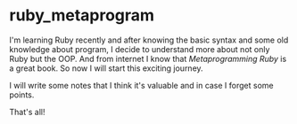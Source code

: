 # ruby_metaprogram

I'm learning Ruby recently and after knowing the basic syntax and some old knowledge about program, I decide to understand more about not only Ruby but the OOP. And from internet I know that _Metaprogramming Ruby_ is a great book. So now I will start this exciting journey.

I will write some notes that I think it's valuable and in case I forget some points.

That's all!
